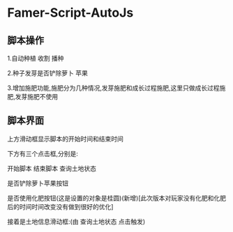 # Famer-Script-AutoJs

## 脚本操作
<p>1.自动种植 收割 播种</p>
<p>2.种子发芽是否铲除萝卜 苹果</p>
<p>3.增加施肥功能,施肥分为几种情况,发芽施肥和成长过程施肥,这里只做成长过程施肥,发芽施肥不使用</p>

## 脚本界面
<p>上方滑动框显示脚本的开始时间和结束时间</p>
<p>下方有三个点击框,分别是:</p>
    <p>开始脚本 结束脚本 查询土地状态</p>
    <p>是否铲除萝卜苹果按钮</p>
    <p>是否使用化肥按钮(这是设置的对象是桂圆)(新增)[此次版本对玩家没有化肥和化肥后的时间时间改变没有做到很好的优化]</p>
<p>接着是土地信息滑动框:(由 查询土地状态 点击触发)</p>


    
